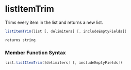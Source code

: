 # listItemTrim

Trims every item in the list and returns a new list.

```javascript
listItemTrim(list [, delimiters] [, includeEmptyFields])
```

```javascript
returns string
```
### Member Function Syntax

```javascript
list.listItemTrim([delimiters] [, includeEmptyFields])
```
